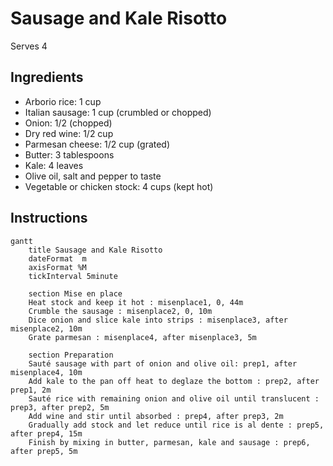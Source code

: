 # Sausage and Kale Risotto

Serves 4

## Ingredients

- Arborio rice: 1 cup
- Italian sausage: 1 cup (crumbled or chopped)
- Onion: 1/2 (chopped)
- Dry red wine: 1/2 cup
- Parmesan cheese: 1/2 cup (grated)
- Butter: 3 tablespoons
- Kale: 4 leaves
- Olive oil, salt and pepper to taste
- Vegetable or chicken stock: 4 cups (kept hot)

## Instructions

```mermaid
gantt
    title Sausage and Kale Risotto
    dateFormat  m
    axisFormat %M
    tickInterval 5minute

    section Mise en place
    Heat stock and keep it hot : misenplace1, 0, 44m
    Crumble the sausage : misenplace2, 0, 10m
    Dice onion and slice kale into strips : misenplace3, after misenplace2, 10m
    Grate parmesan : misenplace4, after misenplace3, 5m

    section Preparation
    Sauté sausage with part of onion and olive oil: prep1, after misenplace4, 10m
    Add kale to the pan off heat to deglaze the bottom : prep2, after prep1, 2m
    Sauté rice with remaining onion and olive oil until translucent : prep3, after prep2, 5m
    Add wine and stir until absorbed : prep4, after prep3, 2m
    Gradually add stock and let reduce until rice is al dente : prep5, after prep4, 15m
    Finish by mixing in butter, parmesan, kale and sausage : prep6, after prep5, 5m
``` 